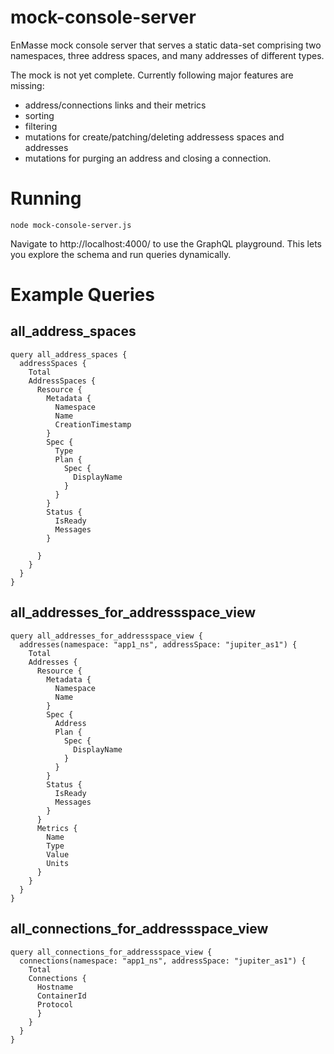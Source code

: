 # mock-console-server
EnMasse mock console server that serves a static data-set comprising two namespaces, three address spaces, and many
addresses of different types.

The mock is not yet complete.  Currently following major features are missing:

* address/connections links and their metrics
* sorting
* filtering
* mutations for create/patching/deleting addressess spaces and addresses
* mutations for purging an address and closing a connection.


# Running


`node mock-console-server.js`

Navigate to http://localhost:4000/ to use the GraphQL playground.  This lets you explore the schema and run queries
dynamically.

# Example Queries


## all_address_spaces

```
query all_address_spaces {
  addressSpaces {
    Total
    AddressSpaces {
      Resource {
        Metadata {
          Namespace
          Name
          CreationTimestamp
        }
        Spec {
          Type
          Plan {
            Spec {
              DisplayName
            }
          }
        }
        Status {
          IsReady
          Messages
        }
        
      }
    }
  }
}
```

## all_addresses_for_addressspace_view

```
query all_addresses_for_addressspace_view {
  addresses(namespace: "app1_ns", addressSpace: "jupiter_as1") {
    Total
    Addresses {
      Resource {
        Metadata {
          Namespace
          Name
        }
        Spec {
          Address
          Plan {
            Spec {
              DisplayName
            }
          }
        }
        Status {
          IsReady
          Messages
        }
      }
      Metrics {
        Name
        Type
        Value
        Units
      }
    }
  }
}
```

## all_connections_for_addressspace_view

```
query all_connections_for_addressspace_view {
  connections(namespace: "app1_ns", addressSpace: "jupiter_as1") {
    Total
    Connections {
      Hostname
      ContainerId
      Protocol
      }
    }
  }
}
```


